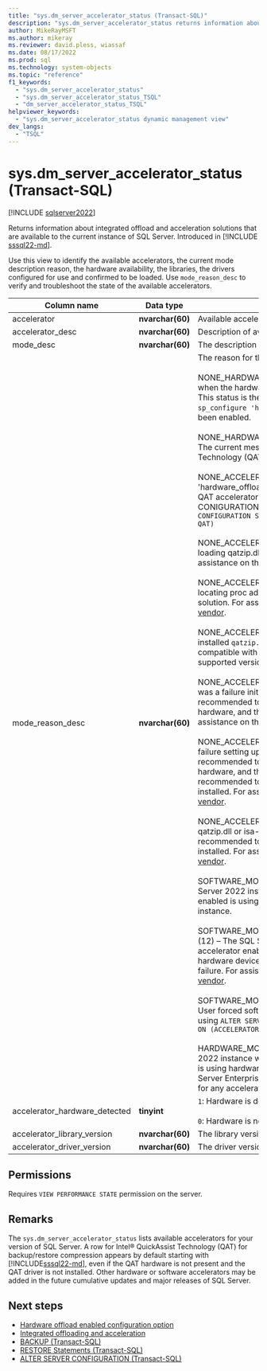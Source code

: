 ```yaml
---
title: "sys.dm_server_accelerator_status (Transact-SQL)"
description: "sys.dm_server_accelerator_status returns information about integrated offload and acceleration solutions that are available to the current instance of SQL Server."
author: MikeRayMSFT
ms.author: mikeray
ms.reviewer: david.pless, wiassaf
ms.date: 08/17/2022
ms.prod: sql
ms.technology: system-objects
ms.topic: "reference"
f1_keywords:
  - "sys.dm_server_accelerator_status"
  - "sys.dm_server_accelerator_status_TSQL"
  - "dm_server_accelerator_status_TSQL"
helpviewer_keywords:
  - "sys.dm_server_accelerator_status dynamic management view"
dev_langs:
  - "TSQL"
---
```


# sys.dm_server_accelerator_status (Transact-SQL)

[!INCLUDE [sqlserver2022](../../includes/applies-to-version/sqlserver2022.md)]

Returns information about integrated offload and acceleration solutions that are available to the current instance of SQL Server. Introduced in [!INCLUDE [sssql22-md](../../includes/sssql22-md.md)].

Use this view to identify the available accelerators, the current mode description reason, the hardware availability, the libraries, the drivers configured for use and confirmed to be loaded. Use `mode_reason_desc` to verify and troubleshoot the state of the available accelerators.

|Column name|Data type|Description|
|-----------------|---------------|-----------------|  
|accelerator|**nvarchar(60)**|Available accelerator.|
|accelerator_desc|**nvarchar(60)**|Description of available accelerators.|
|mode_desc|**nvarchar(60)**|The description of the mode.|
|mode_reason_desc|**nvarchar(60)**|The reason for the mode, used for troubleshooting.<BR /><BR />NONE_HARDWARE_OFFLOAD_NOT_ENABLED (0) – Status when the hardware offloading is not enabled on the instance. This status is the default on a Windows Server when the `sp_configure 'hardware_offload_config'` command has not been enabled.<BR /><BR />NONE_HARDWARE_OFFLOAD_LINUX_NOT_SUPPORTED (1) – The current message on Linux platforms as Intel&reg; QuickAssist Technology (QAT) is currently not supported.<BR /><BR />NONE_ACCELERATOR_CONFIG_NOT_ENABLED (2) – The 'hardware_offload_config' may be configured, but the Intel&reg; QAT accelerator mode is not enabled via the ALTER SERVER CONIGURATION command.  For example: `ALTER SERVER CONFIGURATION SET HARDWARE_OFFLOAD = ON (ACCELERATOR = QAT)`<BR /><BR />NONE_ACCELERATOR_LOAD_FAILED (3) – There is a failure loading qatzip.dll that is part of the driver solution. For assistance on this status, contact support from [vendor](https://developer.intel.com/quickassist).<BR /><BR />NONE_ACCELERATOR_PROC_FAILED (4) – There is a failure locating proc addresses in qatzip.dll that is part of the driver solution. For assistance on this status, contact support from [vendor](https://developer.intel.com/quickassist).<BR /><BR />NONE_ACCELERATOR_VERSION_NOT_COMPATIBLE (7) – The installed `qatzip.dll` and `isa-l.dll` versions are not compatible with SQL Server. It is required to install the latest supported version of the drivers from [vendor](https://developer.intel.com/quickassist).<BR /><BR />NONE_ACCELERATOR_INITIALIZATION_FAILED (8) – There was a failure initializing the Intel&reg; QAT accelerator. It is recommended to check the error log for the availability of the hardware, and the Intel&reg; QAT driver and library versions. For assistance on this status, contact support from [vendor](https://developer.intel.com/quickassist).<BR /><BR />NONE_ACCELERATOR_SESSION_FAILED (9) – There was a failure setting up the Intel&reg; QAT accelerator. It is recommended to check the error log for the availability of the hardware, and the Intel&reg; QAT driver and library versions. It is recommended to verify that the drivers were successfully installed. For assistance on this status, contact support from [vendor](https://developer.intel.com/quickassist).<BR /><BR />NONE_ACCELERATOR_LIBRARY_NOT_FOUND (10) – The qatzip.dll or isa-l.dll libraries are not available. It is recommended to verify that the drivers were successfully installed. For assistance on this status, contact support from [vendor](https://developer.intel.com/quickassist).<BR /><BR />SOFTWARE_MODE_NON_ENTERPRISE_SKU (11) – SQL Server 2022 instance with the Intel&reg; QuickAssist Technology enabled is using software mode for the non-enterprise edition instance.<BR /><BR />SOFTWARE_MODE_ACCELERATOR_HARDWARE_NOT_FOUND (12) – The SQL Server instance with hardware offloading and accelerator enabled is using software mode due to the hardware device not being available, due to device or driver failure. For assistance on this status, contact support from [vendor](https://developer.intel.com/quickassist).<BR><BR>SOFTWARE_MODE_SOFTWARE_FORCE_OVERRIDE (13) – User forced software mode for SQL Server Enterprise edition using  `ALTER SERVER CONFIGURATION SET HARDWARE_OFFLOAD = ON (ACCELERATOR = QAT, MODE = SOFTWARE) `<BR><BR>HARDWARE_MODE_ENTERPRISE_SKU (14) – The SQL Server 2022 instance with hardware offload and accelerator enabled is using hardware support, with software fallback, for SQL Server Enterprise edition. Hardware offloading is supported for any accelerator in [!INCLUDE [sssql22-md](../../includes/sssql22-md.md)] and later. |
|accelerator_hardware_detected|**tinyint**|`1`: Hardware is detected. <br><br> `0`: Hardware is not detected. |
|accelerator_library_version|**nvarchar(60)**|The library version for the accelerator.|
|accelerator_driver_version|**nvarchar(60)**|The driver version for the accelerator.|

## Permissions  
Requires `VIEW PERFORMANCE STATE` permission on the server.  

## Remarks

The `sys.dm_server_accelerator_status` lists available accelerators for your version of SQL Server. A row for Intel&reg; QuickAssist Technology (QAT) for backup/restore compression appears by default starting with [!INCLUDE[sssql22-md](../../includes/sssql22-md.md)], even if the QAT hardware is not present and the QAT driver is not installed. Other hardware or software accelerators may be added in the future cumulative updates and major releases of SQL Server.  

  
## Next steps

 - [Hardware offload enabled configuration option](../../database-engine/configure-windows/hardware-offload-enable-configuration-option.md)
 - [Integrated offloading and acceleration](../integrated-acceleration/overview.md)
 - [BACKUP (Transact-SQL)](../../t-sql/statements/backup-transact-sql.md)
 - [RESTORE Statements (Transact-SQL)](../../t-sql/statements/restore-statements-transact-sql.md)
 - [ALTER SERVER CONFIGURATION (Transact-SQL)](../../t-sql/statements/alter-server-configuration-transact-sql.md)
  
